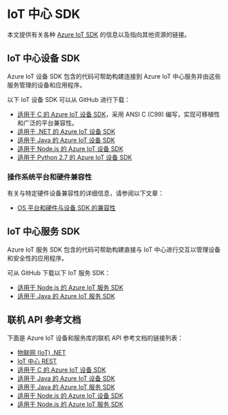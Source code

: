 <properties
 pageTitle="Azure IoT 中心 SDK 的列表 | Azure"
 description="有关各种 Azure IoT 中心设备和服务 SDK 的信息以及指向这些 SDK 的链接。"
 services="iot-hub"
 documentationCenter=""
 authors="dominicbetts"
 manager="timlt"
 editor=""/>

<tags
 ms.service="iot-hub"
 ms.date="04/05/2016"
 wacn.date="05/05/2016"/>

# IoT 中心 SDK

本文提供有关各种 [Azure IoT SDK][] 的信息以及指向其他资源的链接。

## IoT 中心设备 SDK

Azure IoT 设备 SDK 包含的代码可帮助构建连接到 Azure IoT 中心服务并由这些服务管理的设备和应用程序。

以下 IoT 设备 SDK 可以从 GitHub 进行下载：

- [适用于 C 的 Azure IoT 设备 SDK][]，采用 ANSI C (C99) 编写，实现可移植性和广泛的平台兼容性。
- [适用于 .NET 的 Azure IoT 设备 SDK][]
- [适用于 Java 的 Azure IoT 设备 SDK][]
- [适用于 Node.js 的 Azure IoT 设备 SDK][]
- [适用于 Python 2.7 的 Azure IoT 设备 SDK][]

### 操作系统平台和硬件兼容性

有关与特定硬件设备兼容性的详细信息，请参阅以下文章：

- [OS 平台和硬件与设备 SDK 的兼容性][OS Platforms and hardware compatibility]

## IoT 中心服务 SDK

Azure IoT 服务 SDK 包含的代码可帮助构建直接与 IoT 中心进行交互以管理设备和安全性的应用程序。

可从 GitHub 下载以下 IoT 服务 SDK：

- [适用于 Node.js 的 Azure IoT 服务 SDK][]
- [适用于 Java 的 Azure IoT 服务 SDK][]

## 联机 API 参考文档

下面是 Azure IoT 设备和服务库的联机 API 参考文档的链接列表：

- [物联网 (IoT) .NET][]
- [IoT 中心 REST][]
- [适用于 C 的 Azure IoT 设备 SDK][]
- [适用于 Java 的 Azure IoT 设备 SDK][]
- [适用于 Java 的 Azure IoT 服务 SDK][]
- [适用于 Node.js 的 Azure IoT 设备 SDK][]
- [适用于 Node.js 的 Azure IoT 服务 SDK][]

[Azure IoT SDK]: https://github.com/Azure/azure-iot-sdks/blob/master/readme.md
[适用于 C 的 Azure IoT 设备 SDK]: https://github.com/Azure/azure-iot-sdks/blob/master/c/readme.md
[适用于 .NET 的 Azure IoT 设备 SDK]: https://github.com/Azure/azure-iot-sdks/blob/master/csharp/device/readme.md
[适用于 Java 的 Azure IoT 设备 SDK]: https://github.com/Azure/azure-iot-sdks/blob/master/java/device/readme.md
[适用于 Java 的 Azure IoT 服务 SDK]: https://github.com/Azure/azure-iot-sdks/blob/master/java/service/readme.md
[适用于 Node.js 的 Azure IoT 设备 SDK]: https://github.com/Azure/azure-iot-sdks/blob/master/node/device/readme.md
[适用于 Node.js 的 Azure IoT 服务 SDK]: https://github.com/Azure/azure-iot-sdks/blob/master/node/service/README.md
[适用于 Python 2.7 的 Azure IoT 设备 SDK]: https://github.com/Azure/azure-iot-sdks/blob/master/python/device/readme.md
[OS Platforms and hardware compatibility]: /documentation/articles/iot-hub-tested-configurations

[物联网 (IoT) .NET]: https://msdn.microsoft.com/zh-cn/library/mt488521.aspx
[适用于 C 的 Azure IoT 设备 SDK]: http://azure.github.io/azure-iot-sdks/c/api_reference/index.html
[适用于 Java 的 Azure IoT 设备 SDK]: http://azure.github.io/azure-iot-sdks/java/device/api_reference/index.html
[适用于 Node.js 的 Azure IoT 设备 SDK]: http://azure.github.io/azure-iot-sdks/node/api_reference/azure-iot-device/1.0.3/index.html
[IoT 中心 REST]: https://msdn.microsoft.com/zh-cn/library/mt548492.aspx
[适用于 Java 的 Azure IoT 服务 SDK]: http://azure.github.io/azure-iot-sdks/java/service/api_reference/index.html
[适用于 Node.js 的 Azure IoT 服务 SDK]: http://azure.github.io/azure-iot-sdks/node/api_reference/azure-iothub/1.0.3/index.html
<!---HONumber=Mooncake_0321_2016-->